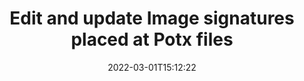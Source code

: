---
############################# Static ############################
layout: "auto-gen-signature"
date: 2022-03-01T15:12:22
draft: false
operation: Update
signaturetype: Image
fileformat: Potx
productName: Java
lang: en
productCode: java
otherformats: pdf doc docx docm dot dotm dotx odt ott rtf xls xlsx xlsm xlsb csv ods ots xltx xltm ppt pptx pps ppsx odp otp potx potm pptm ppsm
breadcrumb: Put Image signature on Potx for Java

############################# Head ############################
head_title: "Update Image signatures placed at Potx files with Java"
head_description: "Use simple and easy for understanding Java code for Image signatures updation in signed Potx documents."

############################# Header ############################
title: "Edit and update Image signatures placed at Potx files"
description: "API for Java provides functionality for Image signatures updating at Potx documents. Update e-signatures inside your Potx documents with a couple lines of Java code quickly and easily."
bg_image: "https://cms.admin.containerize.com/templates/aspose/App_Themes/V3/images/bg/header1.png"
bg_overlay: false
button:
    enable: true

############################# SubMenu ############################
submenu:
    enable: true

    left:
        img_alt: "GroupDocs.Signature for Java"
        image: "https://cms.admin.containerize.com/templates/groupdocs/images/product-logos/90x90-noborder/groupdocs-signature-java.png"
        product: "GroupDocs.Signature"
        platform: "Java"



############################# About ############################
about:
    enable: true
    title: "Learn about GroupDocs.Signature for Java API features"
    content: |
        [GroupDocs.Signature for Java](https://products.groupdocs.com/signature/java/) API functionality contains vast selection of means to process in demand documents formats by using electronic signatures. Wide spectrum of e-signatures like texts, images, digital certificates, barcodes, QR-codes, stamps or metadata are supported. Customers can add, remove, edit, validate or search digital signatures at PDFs, MS Word documents, MS Excel workbooks, MS PowerPoint presentations, Adobe Photoshop files and various image formats. Numerous useful features and settings are available.
    

############################# Steps ############################
steps:
    enable: true
    title_left: "How to change Image signatures in your Potx document"
    content_left: |
        [GroupDocs.Signature for Java](https://products.groupdocs.com/signature/java/) includes useful features like updation of Image signatures placed at Potx documents. It makes possible to change signatures features without extra code.
        
        * To start with, create Signature object passing as a constructor parameter path to a document which is supposed to be updated.
        * Then, instantiate an appropriate particular signature object and set up its identifier and properties which need to be changed.
        * Lastly, call Signature's Update method passing particular signature object.
        * Process updating results to your notice.

    title_right: "System Requirements"
    content_right: |
        GroupDocs.Signature for Java are supported on all major platforms and operating systems. Before executing the code below, please make sure that you have the following prerequisites installed on your system.

        * Operating systems: Microsoft Windows, Linux, MacOS
        * Development environments: NetBeans, Intellij IDEA, Eclipse, etc.
        * Java runtime: J2SE 6.0 and above
        * Download the latest version of GroupDocs.Signature for Java from [Maven](https://repository.groupdocs.com/webapp/#/artifacts/browse/tree/General/repo/com/groupdocs/groupdocs-signature)
         
    code: |
        ```java    
                
        // Set up input Potx file
        String filePath = "input.potx";
        // Set up output file
        String outputFilePath = "output.potx";

        // Instantiate Signature for input file
        Signature signature = new Signature(filePath);

        // Id of signature which is supposed to be updated
        // such Id might be got as a result of search operation
        String id = "ff988ab1-7403-4c8d-8db7-f2a56b9f8530";

        // provide signature features to update
        // set up particular signature id
        ImageSignature signatureToUpdate = new ImageSignature(id);

        // specify signature width
        signatureToUpdate.setWidth(170);
        // specify signature height
        signatureToUpdate.setHeight(250);
        // set left position
        signatureToUpdate.setLeft(10);
        // set top position
        signatureToUpdate.setTop(10);

        // update signature
        Boolean updateResult = signature.update(outputFilePath, signatureToUpdate);

        // process updation result
        if (updateResult)
        {
                System.out.println("Signature was updated successfully!");
        }
        ```

############################# Demos ############################
demos:
    enable: true
    title: "Updating the Image signatures on the document pages - Live Demo"
    content: |
       Edit various electronic signatures of the Potx document right now by visiting the [GroupDocs.Signature App](https://products.groupdocs.app/signature/family) website.          

############################# More Formats ############################
more_formats:
    enable: true
    title: "Update various Image signatures via Java"
    content: |
        "Editing digital signatures which are placed in various document formats. Update signatures data without extra code."
    format: 
       
       
back_to_top:
    enable: true
---